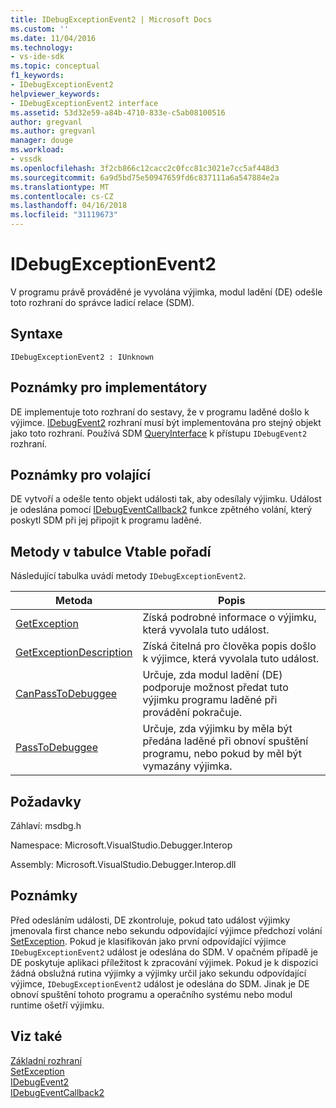 ```yaml
---
title: IDebugExceptionEvent2 | Microsoft Docs
ms.custom: ''
ms.date: 11/04/2016
ms.technology:
- vs-ide-sdk
ms.topic: conceptual
f1_keywords:
- IDebugExceptionEvent2
helpviewer_keywords:
- IDebugExceptionEvent2 interface
ms.assetid: 53d32e59-a84b-4710-833e-c5ab08100516
author: gregvanl
ms.author: gregvanl
manager: douge
ms.workload:
- vssdk
ms.openlocfilehash: 3f2cb866c12cacc2c0fcc81c3021e7cc5af448d3
ms.sourcegitcommit: 6a9d5bd75e50947659fd6c837111a6a547884e2a
ms.translationtype: MT
ms.contentlocale: cs-CZ
ms.lasthandoff: 04/16/2018
ms.locfileid: "31119673"
---
```

# <a name="idebugexceptionevent2"></a>IDebugExceptionEvent2
V programu právě prováděné je vyvolána výjimka, modul ladění (DE) odešle toto rozhraní do správce ladicí relace (SDM).  
  
## <a name="syntax"></a>Syntaxe  
  
```  
IDebugExceptionEvent2 : IUnknown  
```  
  
## <a name="notes-for-implementers"></a>Poznámky pro implementátory  
 DE implementuje toto rozhraní do sestavy, že v programu laděné došlo k výjimce. [IDebugEvent2](../../../extensibility/debugger/reference/idebugevent2.md) rozhraní musí být implementována pro stejný objekt jako toto rozhraní. Používá SDM [QueryInterface](/cpp/atl/queryinterface) k přístupu `IDebugEvent2` rozhraní.  
  
## <a name="notes-for-callers"></a>Poznámky pro volající  
 DE vytvoří a odešle tento objekt události tak, aby odesílaly výjimku. Událost je odeslána pomocí [IDebugEventCallback2](../../../extensibility/debugger/reference/idebugeventcallback2.md) funkce zpětného volání, který poskytl SDM při jej připojit k programu laděné.  
  
## <a name="methods-in-vtable-order"></a>Metody v tabulce Vtable pořadí  
 Následující tabulka uvádí metody `IDebugExceptionEvent2`.  
  
|Metoda|Popis|  
|------------|-----------------|  
|[GetException](../../../extensibility/debugger/reference/idebugexceptionevent2-getexception.md)|Získá podrobné informace o výjimku, která vyvolala tuto událost.|  
|[GetExceptionDescription](../../../extensibility/debugger/reference/idebugexceptionevent2-getexceptiondescription.md)|Získá čitelná pro člověka popis došlo k výjimce, která vyvolala tuto událost.|  
|[CanPassToDebuggee](../../../extensibility/debugger/reference/idebugexceptionevent2-canpasstodebuggee.md)|Určuje, zda modul ladění (DE) podporuje možnost předat tuto výjimku programu laděné při provádění pokračuje.|  
|[PassToDebuggee](../../../extensibility/debugger/reference/idebugexceptionevent2-passtodebuggee.md)|Určuje, zda výjimku by měla být předána laděné při obnoví spuštění programu, nebo pokud by měl být vymazány výjimka.|  
  
## <a name="requirements"></a>Požadavky  
 Záhlaví: msdbg.h  
  
 Namespace: Microsoft.VisualStudio.Debugger.Interop  
  
 Assembly: Microsoft.VisualStudio.Debugger.Interop.dll  
  
## <a name="remarks"></a>Poznámky  
 Před odesláním události, DE zkontroluje, pokud tato událost výjimky jmenovala first chance nebo sekundu odpovídající výjimce předchozí volání [SetException](../../../extensibility/debugger/reference/idebugengine2-setexception.md). Pokud je klasifikován jako první odpovídající výjimce `IDebugExceptionEvent2` událost je odeslána do SDM. V opačném případě je DE poskytuje aplikaci příležitost k zpracování výjimek. Pokud je k dispozici žádná obslužná rutina výjimky a výjimky určil jako sekundu odpovídající výjimce, `IDebugExceptionEvent2` událost je odeslána do SDM. Jinak je DE obnoví spuštění tohoto programu a operačního systému nebo modul runtime ošetří výjimku.  
  
## <a name="see-also"></a>Viz také  
 [Základní rozhraní](../../../extensibility/debugger/reference/core-interfaces.md)   
 [SetException](../../../extensibility/debugger/reference/idebugengine2-setexception.md)   
 [IDebugEvent2](../../../extensibility/debugger/reference/idebugevent2.md)   
 [IDebugEventCallback2](../../../extensibility/debugger/reference/idebugeventcallback2.md)